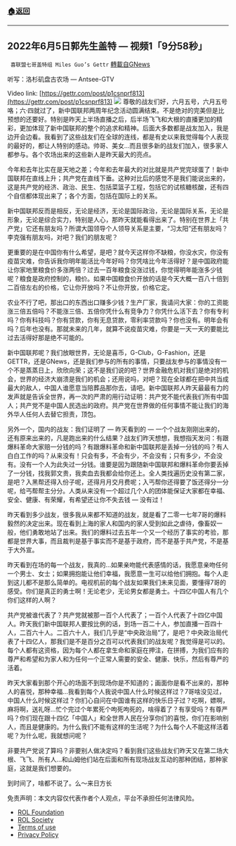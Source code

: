 ###  [:house:返回](README.md)
---


## 2022年6月5日郭先生盖特 — 视频1「9分58秒」
` 喜联盟七哥盖特组 Miles Guo’s Gettr` [轉載自GNews](https://gnews.org/zh-hans/2671355/)

听写：洛杉矶盘古农场 — Antsee-GTV
 
Video link: [https://gettr.com/post/p1csnprf813](https://gettr.com/post/p1csnprf813)
 ![](https://assets.gnews.org/wp-content/uploads/2022/06/C5A5FDDA-A0D4-4EBF-B677-A63A6B4BFBE1_1654490163.jpeg) 
尊敬的战友们好，六月五号，六月五号咯；六·四就过了，新中国联邦两周年纪念活动圆满结束。不是绝对的完美但是比预想的还要好。特别是昨天上半场直播之后，后半场飞飞和大根的直播更加的精彩，更加体现了新中国联邦的整个的追求和精神。后面大多数都是战友加入，我是边开会边看。我看到了这些战友们在全球的连线，都是有史以来我觉得每个人表现的最好的，都让人特别的感动。帅哥、美女…而且很多新的战友们加入，很多家人都参与。各个农场出来的这些新人是昨天最大的亮点。
 
今年和去年比实在是天地之差；今年和去年最大的对比就是共产党完球蛋了！新中国联邦在直线上升；共产党在直线下垂。这种对比后的感觉不是我们能说出来的，这是共产党的经济、政治、民生、包括菜篮子工程，包括它的试核糖核酸，还有四个自信都体现出来了；各个方面，包括在国际上的关系。
 
新中国联邦反而是相反，无论是经济，无论是国际政治，无论是国际关系，无论是形象，无论是综合实力，特别是人心，那昨天就能看得出来了。特别在世界上「共产党」它还有朋友吗？所谓大国领导个人领导关系是主要，“习太阳”还有朋友吗？李克强有朋友吗，对吧？我们的朋友呢？
 
更重要的是在中国你有什么希望，是吧？就今天这样你不缺粮，你没水灾，你没有疫苗灾难，你告诉我你明年能活比今年好吗？你凭啥比今年活得好？是中国政府能让你家地里粮食价多涨两倍？过去一百年粮食没涨过钱，你觉得明年能涨多少钱呢？粮食是政府控制的，粮价。如果中国粮食价开放的话是今天大概一百八十倍到二百倍左右的价格，它让你开放吗？不让你开放，价格它定。
 
农业不行了吧，那出口的东西出口赚多少钱？生产厂家，我请问大家：你的工资能涨三倍五倍吗？不能涨三倍、五倍你凭什么有竞争力？你凭什么活下去？你有专利吗？你有科技吗？你有贷款，你有无息贷款，零利率贷款吗？你也没有。明年会有吗？后年也没有。那就未来的几年，就算不说疫苗灾难，你要是一天一天的要能比过去活得好那是绝不可能的。
 
新中国联邦呢？我们放眼世界，无论是喜币，G-Club，G-Fashion，还是GETTR，还是GNews，还是我们参与的所有的事情，只要战友参与的事情没有一个不是蒸蒸日上，欣欣向荣；这不是我们说的吧？世界金融危机对我们是绝对的机会，世界的经济大崩溃是我们的机会；还用说吗，对吧？现在全球都在把中共当成最大的敌人，中国人谁愿意当陪葬品那你去，请吧。新中国联邦人昨天最最有力的发声就是告诉全世界，再一次的严肃的用行动证明：共产党不能代表我们所有中国人；共产党不是中国人民选出的政府。共产党在世界做的任何事情不能让我们的海外华人任何人去替它担责，顶包。
 
另外一个，国内的战友：我们证明了 — 昨天看到的 — 一个个战友刚刚出来的，还有原来出来的，凡是跑出来的什么结果？战友们昨天想想，我想指天发问：有跟爆料革命大家赔一分钱的吗？有跟爆料革命和新中国联邦是丢掉一分钱的吗？有人白白工作的吗？从来没有！只会有多，不会有少，不会没有；只有多少，不会没有。没有一个人为此失过一分钱。谁要是因为跟随新中国联邦和爆料革命你要丢掉了一分钱，找我郭文贵，我卖血去我都会给你还上。全人类找遍历史没有第二家，是吧？入黑帮还得入份子呢，还得月月交月费呢；入丐帮你还得要了饭还得分一分呢，给丐帮帮主分分。人类从来没有一个超过几个人的团体能保证大家都在幸福、安全、健康、有荣耀，有希望还让你不失去钱 — 没有过！
 
昨天看到多少战友，很多我从来都不知道的战友，就是看了二零一七年7哥的爆料毅然的决定出来。现在看到上海的家人和国内的家人受到如此之虐待，像畜奴一般，他们勇敢地站了出来。我们的爆料过去五年一个又一个经历了事实的考验，那都是世界大事，而且裁判是基于事实而不是基于政府，而不是基于共产党，不是基于大外宣。
 
昨天看到在场的每一个战友，我真的…如果亲吻能代表感情的话，我愿意亲吻任何一个男士、女士；如果拥抱能让他们幸福，我愿意一生可以给他们拥抱。每个人走到这儿都不是那么简单的。电视机前的每个战友如果我们未来见面，要懂得7哥的感受。你们是真正的勇士啊！无论老少，无论男女都是勇士。十四亿中国人有几个你们这样的人啊？
 
共产党被谁代表了？共产党就被那一百个人代表了；一百个人代表了十四亿中国人。昨天我们新中国联邦人要按比例的话，到场一百二十人，参加直播一百四十人，二百六十人。二百六十人，我们几乎是“中央政治局”了，是吧？中央政治局代表了十四亿人，那我们是不是百分之百可以代表我们的战友呢？我觉得是可以的。每个人都有这资格，因为每个人都在拿生命和家庭在押注，在拼搏，为我们应有的尊严和希望和为家人和为任何一个正常人需要的安全、健康、快乐，然后有尊严的活着。
 
昨天大家看到那个开心的场面不到现场你是不知道的；画面你是看不出来的，那种人的喜悦，那种幸福…我看到每个人我说中国人什么时候这样过？7哥啥没见过，中国人什么时候这样过？你扪心自问在中国谁有这样的快乐日子过？吃啊，嫖啊，麻将啊，送礼呀…忙个完过个年累死个呴死呴死的，啥得着了？有享受吗？有尊严吗？你们现在跟十四亿「中国人」和全世界人民在分享你们的喜悦，你们在影响别人，而且是健康的。为什么我们不能有这样的生活呢？为什么每个人不能这样活着呢？为什么呢，我就想问呢？
 
非要共产党说了算吗？非要别人做决定吗？看到我们这些战友们昨天又在第二场大根、飞飞、所有人…和山姆他们站在后面和所有现场战友互动的那种团结，那种家庭，这就是我们想要的。
 
到时间了，啥都不说了。么～来日方长

免责声明：本文内容仅代表作者个人观点，平台不承担任何法律风险。
  
- [ROL Foundation](https://rolfoundation.org/)
- [ROL Society](https://rolsociety.org/)
- [Terms of use](https://gnews.org/terms-of-use-3/)
- [Privacy Policy](https://gnews.org/privacy-policy/)
